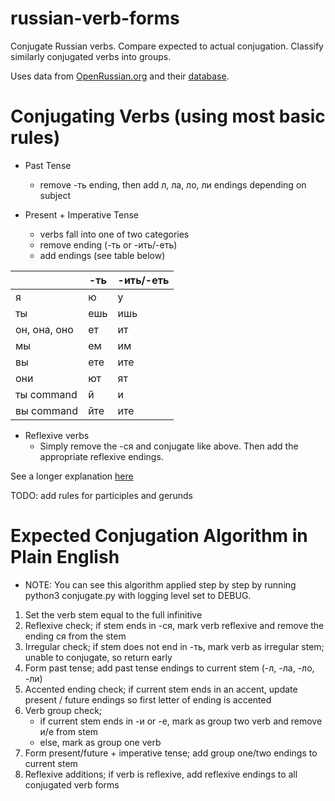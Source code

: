 # russian-verb-forms
Conjugate Russian verbs. Compare expected to actual conjugation. Classify similarly conjugated verbs into groups.

Uses data from [OpenRussian.org](www.openrussian.org) and their [database](https://app.togetherdb.com/db/fwoedz5fvtwvq03v/russian3/).

# Conjugating Verbs (using most basic rules)

- Past Tense
    - remove -ть ending, then add л, ла, ло, ли endings depending on subject

- Present + Imperative Tense
    - verbs fall into one of two categories
    - remove ending (-ть or -ить/-еть)
    - add endings (see table below)

|     | -ть | -ить/-еть |
|-----|-----|-----------|
| я   | ю   | у         |
| ты  | ешь | ишь       |
| он, она, оно  | ет  | ит        |
| мы  | ем  | им        |
| вы  | ете | ите       |
| они | ют  | ят        |
| ты command | й | и |
| вы command | йте | ите |

- Reflexive verbs
    - Simply remove the -ся and conjugate like above. Then add the appropriate reflexive endings.

See a longer explanation [here](https://www.russianforeveryone.com/Rufe/Lessons/Course1/Grammar/GramUnit5/GramUnit5_2.htm)

TODO: add rules for participles and gerunds


# Expected Conjugation Algorithm in Plain English
* NOTE: You can see this algorithm applied step by step by running python3 conjugate.py with logging level set to DEBUG.

1. Set the verb stem equal to the full infinitive
2. Reflexive check; if stem ends in -ся, mark verb reflexive and remove the ending ся from the stem
3. Irregular check; if stem does not end in -ть, mark verb as irregular stem; unable to conjugate, so return early
4. Form past tense; add past tense endings to current stem (-л, -ла, -ло, -ли)
5. Accented ending check; if current stem ends in an accent, update present / future endings so first letter of ending is accented
6. Verb group check;
   * if current stem ends in -и or -е, mark as group two verb and remove и/е from stem
   * else, mark as group one verb
7. Form present/future + imperative tense; add group one/two endings to current stem
8. Reflexive additions; if verb is reflexive, add reflexive endings to all conjugated verb forms


